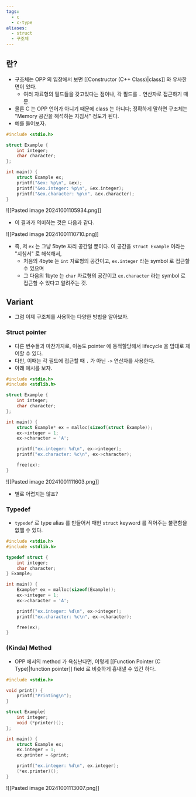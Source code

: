 ```yaml
---
tags:
  - c
  - c-type
aliases:
  - struct
  - 구조체
---
```

## 란?

- 구조체는 OPP 의 입장에서 보면 [[Constructor (C++ Class)|class]] 와 유사한 면이 있다.
	- 여러 자료형의 필드들을 갖고있다는 점이나, 각 필드를 `.` 연산자로 접근하기 때문.
- 물론 C 는 OPP 언어가 아니기 때문에 class 는 아니다; 정확하게 말하면 구조체는 "Memory 공간을 해석하는 지침서" 정도가 된다.
- 예를 들어보자.

```c
#include <stdio.h>

struct Example {
	int integer;
	char character;
};

int main() {
	struct Example ex;
	printf("&ex: %p\n", &ex);
	printf("&ex.integer: %p\n", &ex.integer);
	printf("&ex.character: %p\n", &ex.character);
}
```

![[Pasted image 20241001105934.png]]

- 이 결과가 의미하는 것은 다음과 같다.

![[Pasted image 20241001110710.png]]

- 즉, 저 `ex` 는 그냥 5byte 짜리 공간일 뿐이다. 이 공간을 `struct Example` 이라는 "지침서" 로 해석해서,
	- 처음의 4byte 는 `int` 자료형의 공간이고, `ex.integer` 라는 symbol 로 접근할수 있으며
	- 그 다음의 1byte 는 `char` 자료형의 공간이고 `ex.character` 라는 symbol 로 접근할 수 있다고 알려주는 것.

## Variant

- 그럼 이제 구조체를 사용하는 다양한 방법을 알아보자.

### Struct pointer

- 다른 변수들과 마찬가지로, 이놈도 pointer 에 동적할당해서 lifecycle 을 맘대로 제어할 수 있다.
- 다만, 이때는 각 필드에 접근할 때 `.` 가 아닌 `->` 연산자를 사용한다.
- 아래 예시를 보자.

```c {10}
#include <stdio.h>
#include <stdlib.h>

struct Example {
	int integer;
	char character;
};

int main() {
	struct Example* ex = malloc(sizeof(struct Example));
	ex->integer = 1;
	ex->character = 'A';

	printf("ex.integer: %d\n", ex->integer);
	printf("ex.character: %c\n", ex->character);

	free(ex);
}
```

![[Pasted image 20241001111603.png]]

- 별로 어렵지는 않죠?

### Typedef

- `typedef` 로 type alias 를 만들어서 매번 `struct` keyword 를 적어주는 불편함을 없앨 수 있다.

```c {4-7,10}
#include <stdio.h>
#include <stdlib.h>

typedef struct {
	int integer;
	char character;
} Example;

int main() {
	Example* ex = malloc(sizeof(Example));
	ex->integer = 1;
	ex->character = 'A';

	printf("ex.integer: %d\n", ex->integer);
	printf("ex.character: %c\n", ex->character);

	free(ex);
}
```

### (Kinda) Method

- OPP 에서의 method 가 욕심난다면, 이렇게 [[Function Pointer (C Type)|function pointer]] field 로 비슷하게 흉내낼 수 있긴 하다.

```c {9,15,18}
#include <stdio.h>

void print() {
	printf("Printing\n");
}

struct Example{
	int integer;
	void (*printer)();
};

int main() {
	struct Example ex;
	ex.integer = 1;
	ex.printer = &print;

	printf("ex.integer: %d\n", ex.integer);
	(*ex.printer)();
}
```

![[Pasted image 20241001113007.png]]